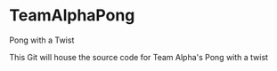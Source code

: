 # TeamAlphaPong
Pong with a Twist

This Git will house the source code for Team Alpha's Pong with a twist

